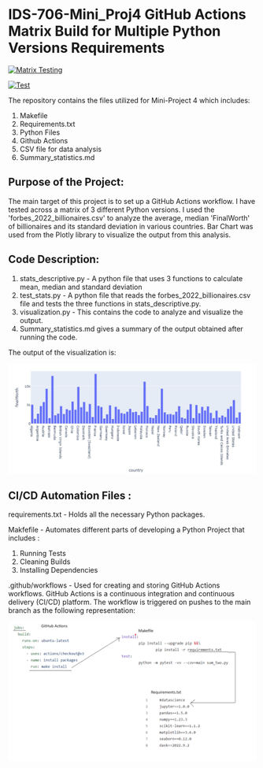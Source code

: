 # IDS-706-Mini_Proj4 GitHub Actions Matrix Build for Multiple Python Versions Requirements

[![Matrix Testing](https://github.com/nogibjj/Week4_Mini_Project_Ayush/actions/workflows/matrix.yml/badge.svg)](https://github.com/nogibjj/Week4_Mini_Project_Ayush/actions/workflows/matrix.yml)

[![Test](https://github.com/nogibjj/Week4_Mini_Project_Ayush/actions/workflows/test.yml/badge.svg)](https://github.com/nogibjj/Week4_Mini_Project_Ayush/actions/workflows/test.yml)

The repository contains the files utilized for Mini-Project 4 which includes:

1. Makefile
2. Requirements.txt
3. Python Files
4. Github Actions
5. CSV file for data analysis
6. Summary_statistics.md 

## Purpose of the Project: 
The main target of this project is to set up a GitHub Actions workflow. I have tested across a matrix of 3 different Python versions.  I used the 'forbes_2022_billionaires.csv' to analyze the average, median 'FinalWorth' of billionaires and its standard deviation in various countries. Bar Chart was used from the Plotly library to visualize the output from this analysis. 

## Code Description: 
1. stats_descriptive.py - A python file that uses 3 functions to calculate mean, median and standard deviation
2. test_stats.py - A python file that reads the forbes_2022_billionaires.csv file and tests the three functions in stats_descriptive.py.  
3. visualization.py - This contains the code to analyze and visualize the output.
4. Summary_statistics.md gives a summary of the output obtained after running the code. 


The output of the visualization is:


![Visualization using Bar Chart](https://github.com/nogibjj/IDS_706_ag758_proj2/blob/main/Visualization.png)

## CI/CD Automation Files :
requirements.txt - Holds all the necessary Python packages.

Makfefile - Automates different parts of developing a Python Project that includes : 
1. Running Tests
2. Cleaning Builds
3. Installing Dependencies

.github/workflows - 
Used for creating and storing GitHub Actions workflows. GitHub Actions is a continuous integration and continuous delivery (CI/CD) platform. The workflow is triggered on pushes to the main branch as the following representation: 

![Visualization using Bar Chart](https://github.com/nogibjj/IDS_706_ag758_proj2/blob/main/GitHub.png)

